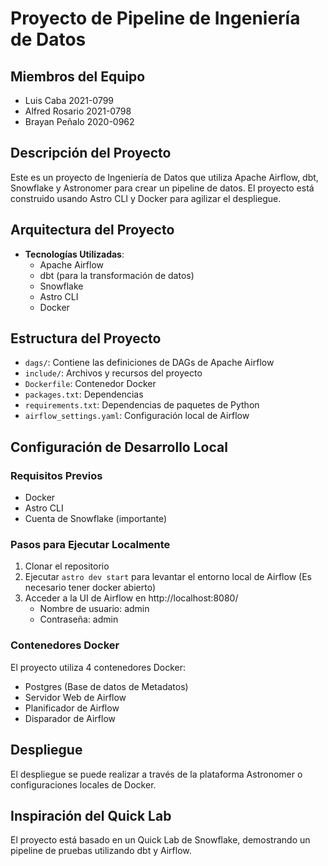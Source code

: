 # Proyecto de Pipeline de Ingeniería de Datos

## Miembros del Equipo
- Luis Caba 2021-0799
- Alfred Rosario 2021-0798
- Brayan Peñalo 2020-0962

## Descripción del Proyecto
Este es un proyecto de Ingeniería de Datos que utiliza Apache Airflow, dbt, Snowflake y Astronomer para crear un pipeline de datos. El proyecto está construido usando Astro CLI y Docker para agilizar el despliegue.

## Arquitectura del Proyecto
- **Tecnologías Utilizadas**: 
  - Apache Airflow
  - dbt (para la transformación de datos)
  - Snowflake
  - Astro CLI
  - Docker

## Estructura del Proyecto
- `dags/`: Contiene las definiciones de DAGs de Apache Airflow
- `include/`: Archivos y recursos del proyecto
- `Dockerfile`: Contenedor Docker
- `packages.txt`: Dependencias
- `requirements.txt`: Dependencias de paquetes de Python
- `airflow_settings.yaml`: Configuración local de Airflow

## Configuración de Desarrollo Local

### Requisitos Previos
- Docker
- Astro CLI
- Cuenta de Snowflake (importante)

### Pasos para Ejecutar Localmente
1. Clonar el repositorio
2. Ejecutar `astro dev start` para levantar el entorno local de Airflow (Es necesario tener docker abierto)
3. Acceder a la UI de Airflow en http://localhost:8080/
   - Nombre de usuario: admin
   - Contraseña: admin

### Contenedores Docker
El proyecto utiliza 4 contenedores Docker:
- Postgres (Base de datos de Metadatos)
- Servidor Web de Airflow
- Planificador de Airflow
- Disparador de Airflow

## Despliegue
El despliegue se puede realizar a través de la plataforma Astronomer o configuraciones locales de Docker.

## Inspiración del Quick Lab
El proyecto está basado en un Quick Lab de Snowflake, demostrando un pipeline de pruebas utilizando dbt y Airflow.

